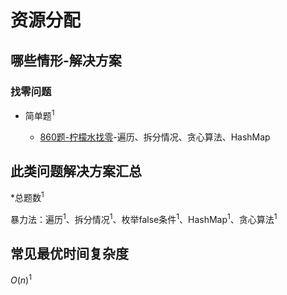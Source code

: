# 资源分配

## 哪些情形-解决方案

### 找零问题

+ 简单题$^1$

  + [860题-柠檬水找零](860-LemonadeChange.md)-遍历、拆分情况、贪心算法、HashMap

## 此类问题解决方案汇总

\*总题数$^1$

暴力法：遍历$^1$、拆分情况$^1$、枚举false条件$^1$、HashMap$^1$、贪心算法$^1$

## 常见最优时间复杂度

$O(n)^1$
